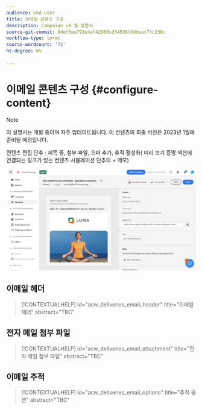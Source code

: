 ```yaml
---
audience: end-user
title: 이메일 콘텐츠 구성
description: Campaign v8 웹 설명서
source-git-commit: 9def5ea791e4ef42968cd34536f3ddeac7fc238c
workflow-type: tm+mt
source-wordcount: '72'
ht-degree: 0%

---
```



# 이메일 콘텐츠 구성 {#configure-content}

>[!NOTE]
>
>이 설명서는 개발 중이며 자주 업데이트됩니다. 이 컨텐츠의 최종 버전은 2023년 1월에 준비될 예정입니다.

컨텐츠 편집 단추 : 제목 줄, 첨부 파일, 오퍼 추가, 추적 활성화( 미리 보기 증명 섹션에 연결되는 링크가 있는 컨텐츠 시뮬레이션 단추의 + 메모)

![](assets/content-dashboard.png)

## 이메일 헤더

>[!CONTEXTUALHELP]
>id="acw_deliveries_email_header"
>title="이메일 헤더"
>abstract="TBC"

## 전자 메일 첨부 파일

>[!CONTEXTUALHELP]
>id="acw_deliveries_email_attachment"
>title="전자 메일 첨부 파일"
>abstract="TBC"

## 이메일 추적

>[!CONTEXTUALHELP]
>id="acw_deliveries_email_options"
>title="추적 옵션"
>abstract="TBC"




<!--
Offers same as campaign (no design, only selection)
Diff from AJO:  attachement
-->